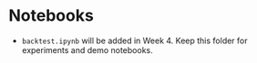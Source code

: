 # Notebooks

- `backtest.ipynb` will be added in Week 4. Keep this folder for experiments and demo notebooks.
